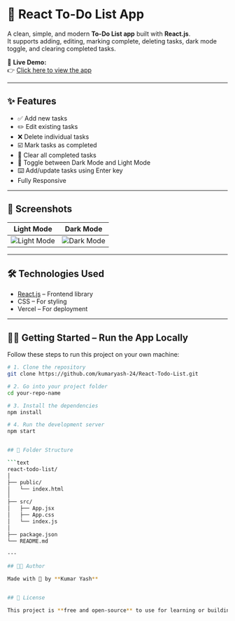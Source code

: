 # 📝 React To-Do List App

A clean, simple, and modern **To-Do List app** built with **React.js**.  
It supports adding, editing, marking complete, deleting tasks, dark mode toggle, and clearing completed tasks.

🚀 **Live Demo:**  
👉 [Click here to view the app](https://react-todo-list-yash24.vercel.app/)

---

## ✨ Features

- ✅ Add new tasks
- ✏️ Edit existing tasks
- ❌ Delete individual tasks
- ☑️ Mark tasks as completed
- 🧹 Clear all completed tasks
- 🌙 Toggle between Dark Mode and Light Mode
- ⌨️ Add/update tasks using Enter key
-  Fully Responsive

---

## 📸 Screenshots

| Light Mode                             | Dark Mode                              |
|----------------------------------------|-----------------------------------------|
| ![Light Mode](https://github.com/user-attachments/assets/f36e75a9-c343-47d1-aac8-4a9bfda79580) | ![Dark Mode](https://github.com/user-attachments/assets/d2520a9c-e311-4e8d-a4cb-b28d3d62928d) |

---

## 🛠️ Technologies Used

- [React.js](https://reactjs.org/) – Frontend library
- CSS – For styling
- Vercel – For deployment

---

## 🧑‍💻 Getting Started – Run the App Locally

Follow these steps to run this project on your own machine:

```bash
# 1. Clone the repository
git clone https://github.com/kumaryash-24/React-Todo-List.git

# 2. Go into your project folder
cd your-repo-name

# 3. Install the dependencies
npm install

# 4. Run the development server
npm start


## 📁 Folder Structure

```text
react-todo-list/
│
├── public/
│   └── index.html
│
├── src/
│   ├── App.jsx         
│   ├── App.css         
│   └── index.js       
│
├── package.json        
└── README.md          

---

## 👨‍🎨 Author

Made with 💜 by **Kumar Yash**


## 📄 License

This project is **free and open-source** to use for learning or building upon.


